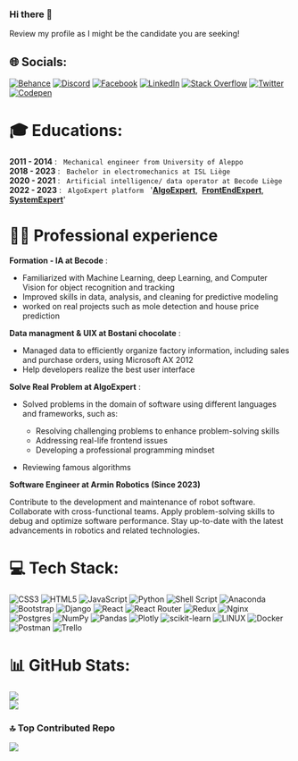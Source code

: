 ### Hi there 👋
Review my profile as I might be the candidate you are seeking!


## 🌐 Socials:
[![Behance](https://img.shields.io/badge/Behance-1769ff?logo=behance&logoColor=white)](https://behance.net/Hajrashid) [![Discord](https://img.shields.io/badge/Discord-%237289DA.svg?logo=discord&logoColor=white)](https://discord.gg/hajrashidimad) [![Facebook](https://img.shields.io/badge/Facebook-%231877F2.svg?logo=Facebook&logoColor=white)](https://facebook.com/https://www.facebook.com/E.M.A.D.R.A.S.H/) [![LinkedIn](https://img.shields.io/badge/LinkedIn-%230077B5.svg?logo=linkedin&logoColor=white)](https://linkedin.com/in/https://www.linkedin.com/in/imad-haj-rashid-ba4a5a178) [![Stack Overflow](https://img.shields.io/badge/-Stackoverflow-FE7A16?logo=stack-overflow&logoColor=white)](https://stackoverflow.com/users/22067434) [![Twitter](https://img.shields.io/badge/Twitter-%231DA1F2.svg?logo=Twitter&logoColor=white)](https://twitter.com/@HajrashidImad) [![Codepen](https://img.shields.io/badge/Codepen-000000?style=for-the-badge&logo=codepen&logoColor=white)](https://codepen.io/https://codepen.io/imad-hajrashid)


# :mortar_board:  Educations:
__2011 - 2014__ : &nbsp; `Mechanical engineer from University of Aleppo`\
__2018 - 2023__ : &nbsp; `Bachelor in electromechanics at ISL Liège`\
__2020 - 2021__ : &nbsp; `Artificial intelligence/ data operator at Becode Liège`\
__2022 - 2023__ : &nbsp; `AlgoExpert platform` &nbsp; '__[AlgoExpert](https://www.algoexpert.io/product)__,&nbsp; __[FrontEndExpert](https://www.algoexpert.io/frontend/product)__, &nbsp; __[SystemExpert](https://www.algoexpert.io/systems/product)__'

# :office_worker: Professional experience
__Formation - IA  at  Becode__ :
- Familiarized with Machine Learning, deep Learning, and Computer Vision for object recognition and tracking
- Improved skills in data, analysis, and cleaning for predictive modeling
- worked on real projects such as mole detection and house price prediction

__Data managment & UIX  at  Bostani chocolate__ :
- Managed data to efficiently organize factory information, including sales and purchase orders, using Microsoft AX 2012
- Help developers realize the best user interface

__Solve Real Problem at AlgoExpert__ :
- Solved problems in the domain of software using different languages and frameworks, such as:
    - Resolving challenging problems to enhance problem-solving skills
    - Addressing real-life frontend issues
    - Developing a professional programming mindset

- Reviewing famous algorithms



__Software Engineer at Armin Robotics (Since 2023)__

Contribute to the development and maintenance of robot software.
Collaborate with cross-functional teams.
Apply problem-solving skills to debug and optimize software performance.
Stay up-to-date with the latest advancements in robotics and related technologies.

# 💻 Tech Stack:
![CSS3](https://img.shields.io/badge/css3-%231572B6.svg?style=for-the-badge&logo=css3&logoColor=white) ![HTML5](https://img.shields.io/badge/html5-%23E34F26.svg?style=for-the-badge&logo=html5&logoColor=white) ![JavaScript](https://img.shields.io/badge/javascript-%23323330.svg?style=for-the-badge&logo=javascript&logoColor=%23F7DF1E) ![Python](https://img.shields.io/badge/python-3670A0?style=for-the-badge&logo=python&logoColor=ffdd54) ![Shell Script](https://img.shields.io/badge/shell_script-%23121011.svg?style=for-the-badge&logo=gnu-bash&logoColor=white) ![Anaconda](https://img.shields.io/badge/Anaconda-%2344A833.svg?style=for-the-badge&logo=anaconda&logoColor=white) ![Bootstrap](https://img.shields.io/badge/bootstrap-%23563D7C.svg?style=for-the-badge&logo=bootstrap&logoColor=white) ![Django](https://img.shields.io/badge/django-%23092E20.svg?style=for-the-badge&logo=django&logoColor=white) ![React](https://img.shields.io/badge/react-%2320232a.svg?style=for-the-badge&logo=react&logoColor=%2361DAFB) ![React Router](https://img.shields.io/badge/React_Router-CA4245?style=for-the-badge&logo=react-router&logoColor=white) ![Redux](https://img.shields.io/badge/redux-%23593d88.svg?style=for-the-badge&logo=redux&logoColor=white) ![Nginx](https://img.shields.io/badge/nginx-%23009639.svg?style=for-the-badge&logo=nginx&logoColor=white) ![Postgres](https://img.shields.io/badge/postgres-%23316192.svg?style=for-the-badge&logo=postgresql&logoColor=white) ![NumPy](https://img.shields.io/badge/numpy-%23013243.svg?style=for-the-badge&logo=numpy&logoColor=white) ![Pandas](https://img.shields.io/badge/pandas-%23150458.svg?style=for-the-badge&logo=pandas&logoColor=white) ![Plotly](https://img.shields.io/badge/Plotly-%233F4F75.svg?style=for-the-badge&logo=plotly&logoColor=white) ![scikit-learn](https://img.shields.io/badge/scikit--learn-%23F7931E.svg?style=for-the-badge&logo=scikit-learn&logoColor=white) ![LINUX](https://img.shields.io/badge/Linux-FCC624?style=for-the-badge&logo=linux&logoColor=black) ![Docker](https://img.shields.io/badge/docker-%230db7ed.svg?style=for-the-badge&logo=docker&logoColor=white) ![Postman](https://img.shields.io/badge/Postman-FF6C37?style=for-the-badge&logo=postman&logoColor=white) ![Trello](https://img.shields.io/badge/Trello-%23026AA7.svg?style=for-the-badge&logo=Trello&logoColor=white)


# 📊 GitHub Stats:

![](https://github-readme-streak-stats.herokuapp.com/?user=hajrashidimad&theme=swift&hide_border=false)<br/>
![](https://github-readme-stats.vercel.app/api/top-langs/?username=hajrashidimad&theme=swift&hide_border=false&include_all_commits=true&count_private=false&layout=compact)

### 🔝 Top Contributed Repo
![](https://github-contributor-stats.vercel.app/api?username=hajrashidimad&limit=5&theme=dark&combine_all_yearly_contributions=true)

<!-- Proudly created with GPRM ( https://gprm.itsvg.in ) -->

<!--
**hajrashidimad/hajrashidimad** is a ✨ _special_ ✨ repository because its `README.md` (this file) appears on your GitHub profile.

Here are some ideas to get you started:

- 🔭 I’m currently working on ...
- 🌱 I’m currently learning ...
- 👯 I’m looking to collaborate on ...
- 🤔 I’m looking for help with ...
- 💬 Ask me about ...
- 📫 How to reach me: ...
- 😄 Pronouns: ...
- ⚡ Fun fact: ...
-->
